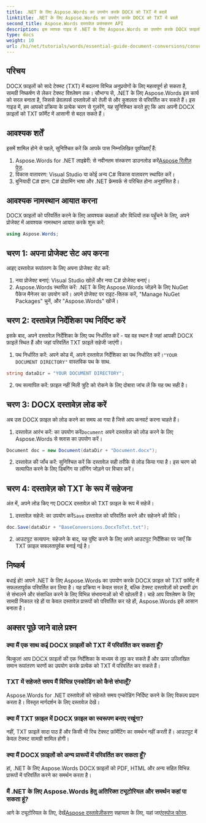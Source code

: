 ```yaml
---
title: .NET के लिए Aspose.Words का उपयोग करके DOCX को TXT में बदलें
linktitle: .NET के लिए Aspose.Words का उपयोग करके DOCX को TXT में बदलें
second_title: Aspose.Words दस्तावेज़ प्रसंस्करण API
description: इस व्यापक गाइड में .NET के लिए Aspose.Words का उपयोग करके DOCX फ़ाइलों को सादे पाठ प्रारूप (TXT) में परिवर्तित करना सीखें।
type: docs
weight: 10
url: /hi/net/tutorials/words/essential-guide-document-conversions/convert-docx-to-txt/
---
```

## परिचय

DOCX फ़ाइलों को सादे टेक्स्ट (TXT) में बदलना विभिन्न अनुप्रयोगों के लिए महत्वपूर्ण हो सकता है, सामग्री निष्कर्षण से लेकर टेक्स्ट विश्लेषण तक। सौभाग्य से, .NET के लिए Aspose.Words इस कार्य को सरल बनाता है, जिससे डेवलपर्स दस्तावेज़ों को तेज़ी से और कुशलता से परिवर्तित कर सकते हैं। इस गाइड में, हम आपको प्रक्रिया के प्रत्येक चरण से गुज़रेंगे, यह सुनिश्चित करते हुए कि आप अपनी DOCX फ़ाइलों को TXT फ़ॉर्मेट में आसानी से बदल सकते हैं।

## आवश्यक शर्तें

इसमें शामिल होने से पहले, सुनिश्चित करें कि आपके पास निम्नलिखित पूर्वापेक्षाएँ हैं:

1.  Aspose.Words for .NET लाइब्रेरी: से नवीनतम संस्करण डाउनलोड करें[Aspose रिलीज़ पेज](https://releases.aspose.com/words/net/).
2. विकास वातावरण: Visual Studio या कोई अन्य C# विकास वातावरण स्थापित करें।
3. बुनियादी C# ज्ञान: C# प्रोग्रामिंग भाषा और .NET फ्रेमवर्क से परिचित होना अनुशंसित है।

## आवश्यक नामस्थान आयात करना

DOCX फ़ाइलों को परिवर्तित करने के लिए आवश्यक कक्षाओं और विधियों तक पहुँचने के लिए, अपने प्रोजेक्ट में आवश्यक नामस्थान आयात करके शुरू करें:

```csharp
using Aspose.Words;
```

## चरण 1: अपना प्रोजेक्ट सेट अप करना

आइए दस्तावेज़ रूपांतरण के लिए अपना प्रोजेक्ट सेट करें:

1. नया प्रोजेक्ट बनाएं: Visual Studio खोलें और नया C# प्रोजेक्ट बनाएं।
2. Aspose.Words स्थापित करें: .NET के लिए Aspose.Words जोड़ने के लिए NuGet पैकेज मैनेजर का उपयोग करें। अपने प्रोजेक्ट पर राइट-क्लिक करें, "Manage NuGet Packages" चुनें, और "Aspose.Words" खोजें।

## चरण 2: दस्तावेज़ निर्देशिका पथ निर्दिष्ट करें

इसके बाद, अपने दस्तावेज़ निर्देशिका के लिए पथ निर्धारित करें - यह वह स्थान है जहां आपकी DOCX फ़ाइलें स्थित हैं और जहां परिवर्तित TXT फ़ाइलें सहेजी जाएंगी।

1.  पथ निर्धारित करें: अपने कोड में, अपने दस्तावेज़ निर्देशिका का पथ निर्धारित करें।`"YOUR DOCUMENT DIRECTORY"` वास्तविक पथ के साथ.

```csharp
string dataDir = "YOUR DOCUMENT DIRECTORY";
```

2. पथ सत्यापित करें: फ़ाइल नहीं मिली त्रुटि को रोकने के लिए दोबारा जांच लें कि यह पथ सही है।

## चरण 3: DOCX दस्तावेज़ लोड करें

अब उस DOCX फ़ाइल को लोड करने का समय आ गया है जिसे आप कनवर्ट करना चाहते हैं।

1.  दस्तावेज़ आरंभ करें: का उपयोग करें`Document` अपने दस्तावेज़ को लोड करने के लिए Aspose.Words से क्लास का उपयोग करें।

```csharp
Document doc = new Document(dataDir + "Document.docx");
```

2. दस्तावेज़ की जाँच करें: सुनिश्चित करें कि दस्तावेज़ सही तरीके से लोड किया गया है। इस चरण को सत्यापित करने के लिए डिबगिंग या लॉगिंग जोड़ने पर विचार करें।

## चरण 4: दस्तावेज़ को TXT के रूप में सहेजना

अंत में, अपने लोड किए गए DOCX दस्तावेज़ को TXT फ़ाइल के रूप में सहेजें।

1.  दस्तावेज़ सहेजें: का उपयोग करें`Save` दस्तावेज़ को परिवर्तित करने और सहेजने की विधि।

```csharp
doc.Save(dataDir + "BaseConversions.DocxToTxt.txt");
```

2. आउटपुट सत्यापन: सहेजने के बाद, यह पुष्टि करने के लिए अपने आउटपुट निर्देशिका पर जाएँ कि TXT फ़ाइल सफलतापूर्वक बनाई गई है।

## निष्कर्ष

बधाई हो! आपने .NET के लिए Aspose.Words का उपयोग करके DOCX फ़ाइल को TXT फ़ॉर्मेट में सफलतापूर्वक परिवर्तित कर लिया है। यह प्रक्रिया न केवल सरल है, बल्कि टेक्स्ट दस्तावेज़ों को प्रभावी ढंग से संभालने और संसाधित करने के लिए विभिन्न संभावनाओं को भी खोलती है। चाहे आप विश्लेषण के लिए सामग्री निकाल रहे हों या केवल दस्तावेज़ प्रारूपों को परिवर्तित कर रहे हों, Aspose.Words इसे आसान बनाता है।

## अक्सर पूछे जाने वाले प्रश्न

### क्या मैं एक साथ कई DOCX फ़ाइलों को TXT में परिवर्तित कर सकता हूँ?

बिल्कुल! आप DOCX फ़ाइलों की एक निर्देशिका के माध्यम से लूप कर सकते हैं और ऊपर उल्लिखित समान रूपांतरण चरणों का उपयोग करके प्रत्येक को TXT में परिवर्तित कर सकते हैं।

### TXT में सहेजते समय मैं विभिन्न एनकोडिंग को कैसे संभालूँ?

Aspose.Words for .NET दस्तावेज़ों को सहेजते समय एन्कोडिंग निर्दिष्ट करने के लिए विकल्प प्रदान करता है। विस्तृत मार्गदर्शन के लिए दस्तावेज़ देखें।

### क्या मैं TXT फ़ाइल में DOCX फ़ाइल का स्वरूपण बनाए रखूंगा?

नहीं, TXT फ़ाइलें सादा पाठ हैं और किसी भी रिच टेक्स्ट फ़ॉर्मेटिंग का समर्थन नहीं करती हैं। आउटपुट में केवल टेक्स्ट सामग्री शामिल होगी।

### क्या मैं DOCX फ़ाइलों को अन्य प्रारूपों में परिवर्तित कर सकता हूँ?

हां, .NET के लिए Aspose.Words DOCX फ़ाइलों को PDF, HTML और अन्य सहित विभिन्न प्रारूपों में परिवर्तित करने का समर्थन करता है।

### मैं .NET के लिए Aspose.Words हेतु अतिरिक्त ट्यूटोरियल और समर्थन कहां पा सकता हूं?

 आगे के ट्यूटोरियल के लिए, देखें[Aspose दस्तावेज़ीकरण](https://reference.aspose.com/words/net/) सहायता के लिए, यहां जाएं[एस्पोज फोरम](https://forum.aspose.com/c/words/8).
